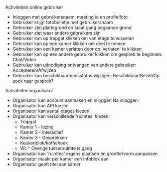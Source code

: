 Activiteiten online gebruiker
- Inloggen met gebruikersnaam, meeting id en profielfoto
- Gebruiker krijgt fotobolletje met gebruikersnaam
- Gebruiker ziet plattegrond en staat gang begaande grond
- Gebruiker ziet waar andere gebruikers zijn
- Gebruiker kan op trapgat klikken om van etage te wisselen
- Gebruiker kan op een kamer klikken om deel te nemen
- Gebruiker kan een kamer verlaten door op 'verlaten' te klikken
- Gebruiker kan op een andere gebruiker klikken om gesprek te beginnen: Chat/Video
- Gebruiker kan uitnodiging ontvangen van andere gebruiker: Accepteren/Afwijzen
- Gebruiker kan beschikbaarheidsstatus wijzigen: Beschikbaar/Bezet/Op zoek naar gesprek?

Activiteiten organisator
- Organisator kan account aanmaken en inloggen
  Na inloggen:
- Organisator kan API kiezen
- Organisator kan aantal etages kiezen
- Organisator kan verschillende 'ruimtes' kiezen:
    * Trapgat
    * Kamer 1 - lezing
    * Kamer 2 - interactief
    * Kamer 3 - Gesprekken
    * Keukenblok/koffiehoek
    * Wc
 ^ Overige tussenruimte is gang
- Organisator kan 'ruimtes' ergens plaatsen en grootte/vorm aanpassen
- Organisator maakt per kamer een infoblok aan
- Organisator geeft titel aan kamer
